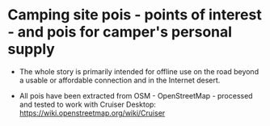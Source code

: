 # Camping site pois - points of interest - and pois for camper's personal supply

- The whole story is primarily intended for offline use on the road beyond a usable or affordable connection and in the Internet desert.

- All pois have been extracted from OSM - OpenStreetMap - processed and tested to work with Cruiser Desktop: https://wiki.openstreetmap.org/wiki/Cruiser
